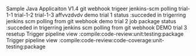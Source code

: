 
Sample Java Applicaiton V1.4
git webhook trigeer jenkins-scm polling
trial-1-1
trial-1-2
trial-1-3
affvvzdvdv
demo trial 1 status :succeded in trigerring jenkins scm polling from git webhook
demo trial 2 job package status :succeded in trigerring jenkins scm polling from git webhook
DEMO trial 3  resetup
Trigger pipeline view :compile:code-review:unit:testing:package
Trigger pipeline view :compile:code-review:code-coverage:unit-testing:package
